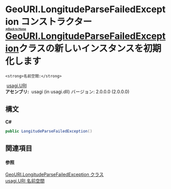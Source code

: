 # GeoURI.LongitudeParseFailedException コンストラクター <div style="font-size:30%"><a href="https://github.com/usagi/usagi.cs/blob/master/docs/Home.md">≪Back to Home</a></div><a href="T_usagi_URI_GeoURI_LongitudeParseFailedException.md">GeoURI.LongitudeParseFailedException</a>クラスの新しいインスタンスを初期化します


    <strong>名前空間:</strong>
&nbsp;<a href="N_usagi_URI.md">usagi.URI</a><br /><strong>アセンブリ:</strong>
&nbsp;usagi (in usagi.dll) バージョン: 2.0.0.0 (2.0.0.0)

## 構文

**C#**<br />
``` C#
public LongitudeParseFailedException()
```


## 関連項目


#### 参照
<a href="T_usagi_URI_GeoURI_LongitudeParseFailedException.md">GeoURI.LongitudeParseFailedException クラス</a><br /><a href="N_usagi_URI.md">usagi.URI 名前空間</a><br />
